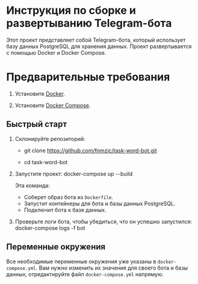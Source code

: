 # Инструкция по сборке и развертыванию Telegram-бота

Этот проект представляет собой Telegram-бота, который использует базу данных PostgreSQL для хранения данных. Проект развертывается с помощью Docker и Docker Compose.


# Предварительные требования

1.  Установите  [Docker](https://docs.docker.com/get-docker/).
    
2.  Установите  [Docker Compose](https://docs.docker.com/compose/install/).

## Быстрый старт

1.  Склонируйте репозиторий:
    - git clone https://github.com/fnmzic/task-word-bot.git
    
    - cd task-word-bot
    
3.  Запустите проект:
    docker-compose up --build
    
    Эта команда:
    -   Соберет образ бота из  `Dockerfile`.
    -   Запустит контейнеры для бота и базы данных PostgreSQL.
    -   Подключит бота к базе данных.
        
4.  Проверьте логи бота, чтобы убедиться, что он успешно запустился:  
    docker-compose logs -f bot

##  Переменные окружения

Все необходимые переменные окружения уже указаны в `docker-compose.yml`.  Вам нужно изменить их значения для своего бота и базы данных, отредактируйте файл `docker-compose.yml` напрямую.
